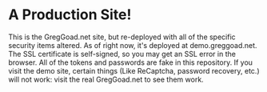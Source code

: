 <h1>A Production Site!</h1>
<p>
This is the GregGoad.net site, but re-deployed with all of the specific security items altered.
As of right now, it's deployed at demo.greggoad.net. The SSL certificate is self-signed, so you may 
get an SSL error in the browser.  All of the tokens and passwords are fake in this repository. 
If you visit the demo site, certain things (Like ReCaptcha, password recovery, etc.) 
will not work: visit the real GregGoad.net to see them work.
</p>